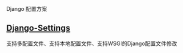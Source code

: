 Django 配置方案

## [Django-Settings](https://github.com/blackmatrix7/django-practice/tree/master/django-settings)

支持多配置文件、支持本地配置文件、支持WSGI的Django配置文件修改

